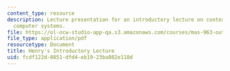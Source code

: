 ```yaml
---
content_type: resource
description: Lecture presentation for an introductory lecture on context sensitive
  computer systems.
file: https://ol-ocw-studio-app-qa.s3.amazonaws.com/courses/mas-963-out-of-context-a-course-on-computer-systems-that-adapt-to-and-learn-from-context-fall-2001/fcdf122d0851dfd4eb1923ba082e118d_sld0013.pdf
file_type: application/pdf
resourcetype: Document
title: Henry's Introductory Lecture
uid: fcdf122d-0851-dfd4-eb19-23ba082e118d
---
```

